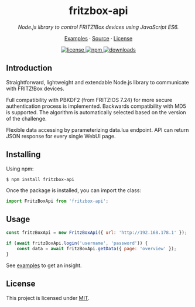 <h1 align="center">fritzbox-api</h1>

<p align="center">
    <em>Node.js library to control FRITZ!Box devices using JavaScript ES6.</em>
</p>

<p align="center">
    <a href="examples">Examples</a>
    ·
    <a href="src">Source</a>
    ·
    <a href="LICENSE">License</a>
</p>

<p align="center">
    <a href="https://github.com/aoephtua/fritzbox-api/blob/main/LICENSE">
        <img src="https://img.shields.io/badge/License-MIT-blue.svg?label=license" alt="license" />
    </a>
    <a href="https://www.npmjs.com/package/fritzbox-api">
        <img src="https://img.shields.io/npm/v/fritzbox-api?label=npm" alt="npm" />
    </a>
    <a href="https://www.npmjs.com/package/fritzbox-api">
        <img src="https://img.shields.io/npm/dw/fritzbox-api?label=downloads" alt="downloads" />
    </a>
</p>

## Introduction

Straightforward, lightweight and extendable Node.js library to communicate with FRITZ!Box devices.

Full compatibility with PBKDF2 (from FRITZ!OS 7.24) for more secure authentication process is implemented. Backwards compatibility with MD5 is supported. The algorithm is automatically selected based on the version of the challenge.

Flexible data accessing by parameterizing data.lua endpoint. API can return JSON response for every single WebUI page.

## Installing

Using npm:

    $ npm install fritzbox-api

Once the package is installed, you can import the class:

```javascript
import FritzBoxApi from 'fritzbox-api';
```

## Usage

```javascript
const fritzBoxApi = new FritzBoxApi({ url: 'http://192.168.178.1' });

if (await fritzBoxApi.login('username', 'password')) {
    const data = await fritzBoxApi.getData({ page: 'overview' });
}
```

See [examples](examples) to get an insight.

## License

This project is licensed under [MIT](LICENSE).
